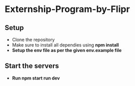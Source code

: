 # Externship-Program-by-Flipr

## Setup

  * Clone the repository
  * Make sure to install all dependies using <strong>npm install<strong>
  * Setup the env file as per the given env.example file

## Start the servers
  * Run <strong>npm start run dev</strong>
